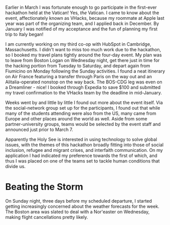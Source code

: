 Earlier in March I was fortunate enough to go participate in the first-ever hackathon held at the Vatican! Yes, *the* Vatican. I came to know about the event, affectionately known as VHacks, because my roommate at Apple last year was part of the organizing team, and I applied back in December. By January I was notified of my acceptance and the fun of planning my first trip to Italy began!

I am currently working on my third co-op with HubSpot in Cambridge, Massachusetts. I didn't want to miss too much work due to the hackathon, so I booked my travel plans tightly around the four-day event. My plan was to leave from Boston Logan on Wednesday night, get there just in time for the hacking portion from Tuesday to Saturday, and depart again from Fiumicino on Monday following the Sunday activities. I found a neat itinerary on Air France featuring a transfer through Paris on the way out and an Alitalia-operated nonstop on the way back. The BOS-CDG leg was even on a Dreamliner - nice! I booked through Expedia to save $100 and submitted my travel confirmation to the VHacks team by the deadline in mid-January.

Weeks went by and little by little I found out more about the event itself. Via the social-network group set up for the participants, I found out that while many of the students attending were also from the US, many came from Europe and other places around the world as well. Aside from some partner-university groups, teams would be selected by the event staff and announced just prior to March 7.

Apparently the Holy See is interested in using technology to solve global issues, with the themes of this hackathon broadly fitting into those of social inclusion, refugee and migrant crises, and interfaith communication. On my application I had indicated my preference towards the first of which, and thus I was placed on one of the teams set to tackle human conditions that divide us.

# Beating the Storm

On Sunday night, three days before my scheduled departure, I started getting increasingly concerned about the weather forecasts for the week. The Boston area was slated to deal with a Nor'easter on Wednesday, making flight cancellations pretty likely.

